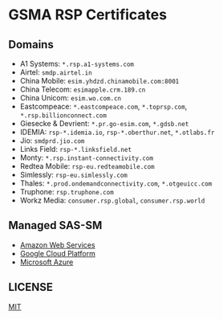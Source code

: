 # GSMA RSP Certificates

## Domains

- A1 Systems: `*.rsp.a1-systems.com`
- Airtel: `smdp.airtel.in`
- China Mobile: `esim.yhdzd.chinamobile.com:8001`
- China Telecom: `esimapple.crm.189.cn`
- China Unicom: `esim.wo.com.cn`
- Eastcompeace: `*.eastcompeace.com`, `*.toprsp.com`, `*.rsp.billionconnect.com`
- Giesecke & Devrient: `*.pr.go-esim.com`, `*.gdsb.net`
- IDEMIA: `rsp-*.idemia.io`, `rsp-*.oberthur.net`, `*.otlabs.fr`
- Jio: `smdprd.jio.com`
- Links Field: `rsp-*.linksfield.net`
- Monty: `*.rsp.instant-connectivity.com`
- Redtea Mobile: `rsp-eu.redteamobile.com`
- Simlessly: `rsp-eu.simlessly.com`
- Thales: `*.prod.ondemandconnectivity.com`, `*.otgeuicc.com`
- Truphone: `rsp.truphone.com`
- Workz Media: `consumer.rsp.global`, `consumer.rsp.world`

## Managed SAS-SM

- [Amazon Web Services](https://aws.amazon.com/compliance/gsma/)
- [Google Cloud Platform](https://cloud.google.com/security/compliance/gsma)
- [Microsoft Azure](https://learn.microsoft.com/en-us/azure/compliance/offerings/offering-gsma)

## LICENSE

[MIT](LICENSE.txt)
